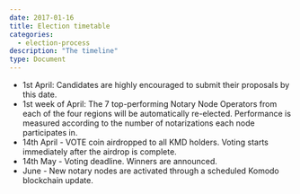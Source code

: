 ```yaml
---
date: 2017-01-16
title: Election timetable
categories:
  - election-process
description: "The timeline"
type: Document
---
```

* 1st April: Candidates are highly encouraged to submit their proposals by this date.
* 1st week of April: The 7 top-performing Notary Node Operators from each of the four regions will be automatically re-elected. Performance is measured according to the number of notarizations each node participates in. 
* 14th April - VOTE coin airdropped to all KMD holders. Voting starts immediately after the airdrop is complete.
* 14th May - Voting deadline. Winners are announced.
* June - New notary nodes are activated through a scheduled Komodo  blockchain update.

